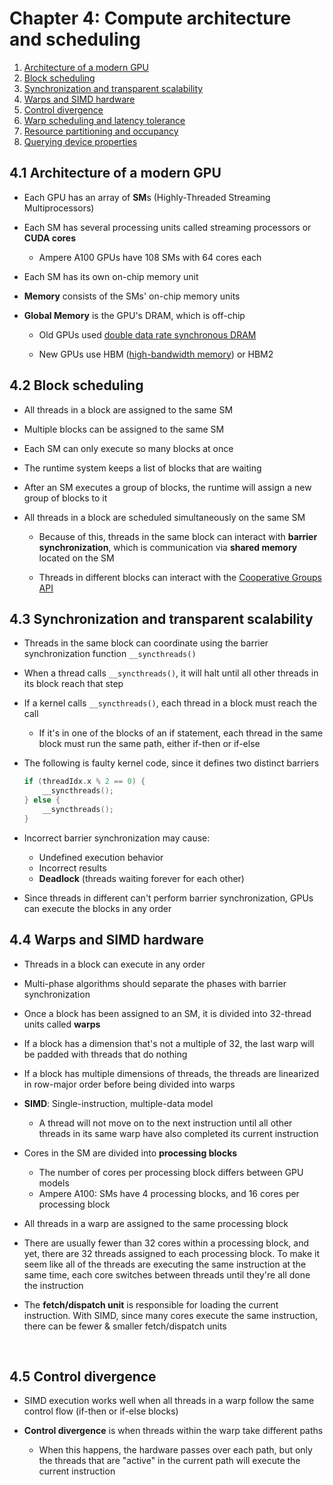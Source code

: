 # Chapter 4: Compute architecture and scheduling
1. [Architecture of a modern GPU](#41-architecture-of-a-modern-gpu)
2. [Block scheduling](#42-block-scheduling)
3. [Synchronization and transparent scalability](#43-synchronization-and-transparent-scalability)
4. [Warps and SIMD hardware](#44-warps-and-simd-hardware)
5. [Control divergence](#45-control-divergence)
6. [Warp scheduling and latency tolerance](#46-warp-scheduling-and-latency-tolerance)
7. [Resource partitioning and occupancy](#47-resource-partitioning-and-occupancy)
8. [Querying device properties](#48-querying-device-properties)


## 4.1 Architecture of a modern GPU
- Each GPU has an array of **SM**s (Highly-Threaded Streaming Multiprocessors)

- Each SM has several processing units called streaming processors or **CUDA cores**

    - Ampere A100 GPUs have 108 SMs with 64 cores each

- Each SM has its own on-chip memory unit

- **Memory** consists of the SMs' on-chip memory units

- **Global Memory** is the GPU's DRAM, which is off-chip
    - Old GPUs used [double data rate synchronous DRAM](https://en.wikipedia.org/wiki/Double_data_rate)

    - New GPUs use HBM ([high-bandwidth memory](https://en.wikipedia.org/wiki/High_Bandwidth_Memory)) or HBM2


## 4.2 Block scheduling
- All threads in a block are assigned to the same SM

- Multiple blocks can be assigned to the same SM

- Each SM can only execute so many blocks at once

- The runtime system keeps a list of blocks that are waiting

- After an SM executes a group of blocks, the runtime will assign a new group of blocks to it

- All threads in a block are scheduled simultaneously on the same SM

    - Because of this, threads in the same block can interact with **barrier synchronization**, which is communication via **shared memory** located on the SM

    - Threads in different blocks can interact with the [Cooperative Groups API](https://developer.nvidia.com/blog/cooperative-groups)


## 4.3 Synchronization and transparent scalability
- Threads in the same block can coordinate using the barrier synchronization function `__syncthreads()`

- When a thread calls `__syncthreads()`, it will halt until all other threads in its block reach that step

- If a kernel calls `__syncthreads()`, each thread in a block must reach the call

    - If it's in one of the blocks of an if statement, each thread in the same block must run the same path, either if-then or if-else

- The following is faulty kernel code, since it defines two distinct barriers
    ```c
    if (threadIdx.x % 2 == 0) {
        __syncthreads();
    } else {
        __syncthreads();
    }
    ```

- Incorrect barrier synchronization may cause:
    - Undefined execution behavior
    - Incorrect results
    - **Deadlock** (threads waiting forever for each other)

- Since threads in different can't perform barrier synchronization, GPUs can execute the blocks in any order


## 4.4 Warps and SIMD hardware
- Threads in a block can execute in any order

- Multi-phase algorithms should separate the phases with barrier synchronization

- Once a block has been assigned to an SM, it is divided into 32-thread units called **warps**

- If a block has a dimension that's not a multiple of 32, the last warp will be padded with threads that do nothing

- If a block has multiple dimensions of threads, the threads are linearized in row-major order before being divided into warps

- **SIMD**: Single-instruction, multiple-data model
    - A thread will not move on to the next instruction until all other threads in its same warp have also completed its current instruction

- Cores in the SM are divided into **processing blocks**
    - The number of cores per processing block differs between GPU models
    - Ampere A100: SMs have 4 processing blocks, and 16 cores per processing block

- All threads in a warp are assigned to the same processing block

- There are usually fewer than 32 cores within a processing block, and yet, there are 32 threads assigned to each processing block. To make it seem like all of the threads are executing the same instruction at the same time, each core switches between threads until they're all done the instruction

- The **fetch/dispatch unit** is responsible for loading the current instruction. With SIMD, since many cores execute the same instruction, there can be fewer & smaller fetch/dispatch units

<br>


## 4.5 Control divergence

- SIMD execution works well when all threads in a warp follow the same control flow (if-then or if-else blocks)

- **Control divergence** is when threads within the warp take different paths
    - When this happens, the hardware passes over each path, but only the threads that are "active" in the current path will execute the current instruction


